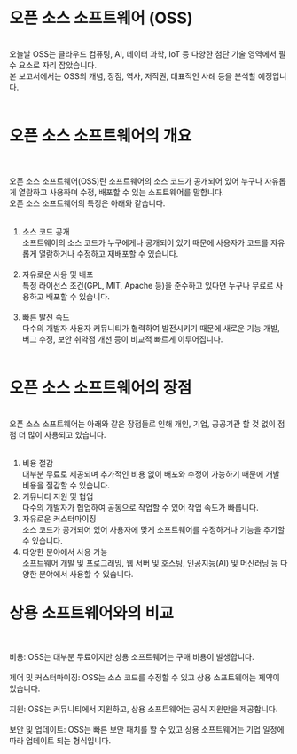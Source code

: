 <h1> 오픈 소스 소프트웨어 (OSS) </h1><br>
오늘날 OSS는 클라우드 컴퓨팅, AI, 데이터 과학, IoT 등 다양한 첨단 기술 영역에서 필수 요소로 자리 잡았습니다. <br>
본 보고서에서는 OSS의 개념, 장점, 역사, 저작권, 대표적인 사례 등을 분석할 예정입니다. <br><br>

<h1> 오픈 소스 소프트웨어의 개요 </h1><br><br>
오픈 소스 소프트웨어(OSS)란 소프트웨어의 소스 코드가 공개되어 있어 누구나 자유롭게 열람하고 사용하며 수정, 배포할 수 있는 소프트웨어를 말합니다.<br>
오픈 소스 소프트웨어의 특징은 아래와 같습니다. <br><br>

1. 소스 코드 공개<br>
   소프트웨어의 소스 코드가 누구에게나 공개되어 있기 때문에 사용자가 코드를 자유롭게 열람하거나 수정하고 재배포할 수 있습니다. <br><br>
2. 자유로운 사용 및 배포<br>
   특정 라이선스 조건(GPL, MIT, Apache 등)을 준수하고 있다면 누구나 무료로 사용하고 배포할 수 있습니다. <br><br>
3. 빠른 발전 속도<br>
   다수의 개발자 사용자 커뮤니티가 협력하여 발전시키기 때문에 새로운 기능 개발, 버그 수정, 보안 취약점 개선 등이 비교적 빠르게 이루어집니다. <br><br>

<h1> 오픈 소스 소프트웨어의 장점 </h1><br>
오픈 소스 소프트웨어는 아래와 같은 장점들로 인해 개인, 기업, 공공기관 할 것 없이 점점 더 많이 사용되고 있습니다. <br><br>

1. 비용 절감<br>
   대부분 무료로 제공되며 추가적인 비용 없이 배포와 수정이 가능하기 때문에 개발 비용을 절감할 수 있습니다. <br>
2. 커뮤니티 지원 및 협업<br>
   다수의 개발자가 협업하여 공동으로 작업할 수 있어 작업 속도가 빠릅니다. <br>
3. 자유로운 커스터마이징<br>
   소스 코드가 공개되어 있어 사용자에 맞게 소프트웨어를 수정하거나 기능을 추가할 수 있습니다. <br>
4. 다양한 분야에서 사용 가능<br>
   소프트웨어 개발 및 프로그래밍, 웹 서버 및 호스팅, 인공지능(AI) 및 머신러닝 등 다양한 분야에서 사용할 수 있습니다. <br>

<h1> 상용 소프트웨어와의 비교 </h1><br>

비용: OSS는 대부분 무료이지만 상용 소프트웨어는 구매 비용이 발생합니다. <br><br>
제어 및 커스터마이징: OSS는 소스 코드를 수정할 수 있고 상용 소프트웨어는 제약이 있습니다. <br><br>
지원: OSS는 커뮤니티에서 지원하고, 상용 소프트웨어는 공식 지원만을 제공합니다. <br><br>
보안 및 업데이트: OSS는 빠른 보안 패치를 할 수 있고 상용 소프트웨어는 기업 일정에 따라 업데이트 되는 형식입니다.<br><br>
